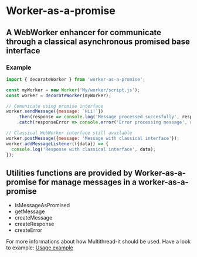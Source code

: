 # Worker-as-a-promise
## A WebWorker enhancer for communicate through a classical asynchronous promised base interface

### Example
```js
import { decorateWorker } from 'worker-as-a-promise';

const myWorker = new Worker('My/worker/script.js');
const worker = decorateWorker(myWorker);

// Comunicate using promise interface
worker.sendMessage({message: `Hii!`})
    .then(response => console.log('Message processed succesfully', response)
    .catch(responseError => console.error('Error processing message', responseError));

// Classical WebWorker interface still available
worker.postMessage({message: 'Message with classical interface'});
worker.addMessageListener(({data}) => {
  console.log('Response with classical interface', data);
});
```

Utilities functions are provided by **Worker-as-a-promise** for manage messages in a worker-as-a-promise
 -
 - isMessageAsPromised
 - getMessage
 - createMessage
 - createResponse
 - createError

For more informations about how Multithread-it should be used. Have a look to example: [Usage example](https://github.com/Proxy-wasted-time-counter/worker-as-a-promise/tree/master/examples)


